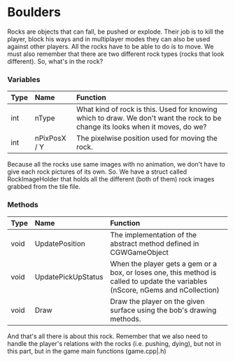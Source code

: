 # Boulders #

Rocks are objects that can fall, be pushed or explode. Their job is to kill the player, block his ways and in multiplayer modes they can also be used against other players. All the rocks have to be able to do is to move. We must also remember that there are two different rock types (rocks that look different). So, what's in the rock?

### Variables ###

| **Type** | **Name** | **Function** |
|:---------|:---------|:-------------|
| int  | nType | What kind of rock is this. Used for knowing which to draw. We don't want the rock to be change its looks when it moves, do we?|
| int | nPixPosX / Y | 	The pixelwise position used for moving the rock. |

Because all the rocks use same images with no animation, we don't have to give each rock pictures of its own. So. We have a struct called RockImageHolder that holds all the different (both of them) rock images grabbed from the tile file.


### Methods ###
| **Type** | **Name** | **Function** |
|:---------|:---------|:-------------|
| void | UpdatePosition | The implementation of the abstract method defined in CGWGameObject |
| void | UpdatePickUpStatus | When the player gets a gem or a box, or loses one, this method is called to update the variables (nScore, nGems and nCollection) |
| void | Draw | Draw the player on the given surface using the bob's drawing methods. |

And that's all there is about this rock. Remember that we also need to handle the player's relations with the rocks (i.e. pushing, dying), but not in this part, but in the game main functions (game.cpp|.h)